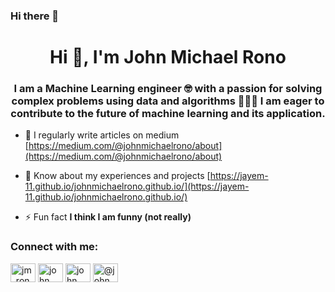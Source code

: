 ### Hi there 👋

<!--
**Jayem-11/Jayem-11** is a ✨ _special_ ✨ repository because its `README.md` (this file) appears on your GitHub profile.

Here are some ideas to get you started:

- 🔭 I’m currently working on ...
- 🌱 I’m currently learning ...
- 👯 I’m looking to collaborate on ...
- 🤔 I’m looking for help with ...
- 💬 Ask me about ...
- 📫 How to reach me: ...
- 😄 Pronouns: ...
- ⚡ Fun fact: ...
-->

<h1 align="center">Hi 👋, I'm John Michael Rono</h1>
<h3 align="center">I am a Machine Learning engineer 🤓 with a passion for solving complex problems using data and algorithms 👨🏽‍💻 I am eager to contribute to the future of machine learning and its application.</h3>

- 📝 I regularly write articles on medium [https://medium.com/@johnmichaelrono/about](https://medium.com/@johnmichaelrono/about)

- 📄 Know about my experiences and projects [https://jayem-11.github.io/johnmichaelrono.github.io/](https://jayem-11.github.io/johnmichaelrono.github.io/)

- ⚡ Fun fact **I think I am funny (not really)**

<h3 align="left">Connect with me:</h3>
<p align="left">
<a href="https://twitter.com/jm_rono_" target="blank"><img align="center" src="https://raw.githubusercontent.com/rahuldkjain/github-profile-readme-generator/master/src/images/icons/Social/twitter.svg" alt="jm_rono_" height="30" width="40" /></a>
<a href="https://linkedin.com/in/john michael rono" target="blank"><img align="center" src="https://raw.githubusercontent.com/rahuldkjain/github-profile-readme-generator/master/src/images/icons/Social/linked-in-alt.svg" alt="john michael rono" height="30" width="40" /></a>
<a href="https://kaggle.com/john michael rono" target="blank"><img align="center" src="https://raw.githubusercontent.com/rahuldkjain/github-profile-readme-generator/master/src/images/icons/Social/kaggle.svg" alt="john michael rono" height="30" width="40" /></a>
<a href="https://medium.com/@johnmichaelrono" target="blank"><img align="center" src="https://raw.githubusercontent.com/rahuldkjain/github-profile-readme-generator/master/src/images/icons/Social/medium.svg" alt="@johnmichaelrono" height="30" width="40" /></a>
</p>
